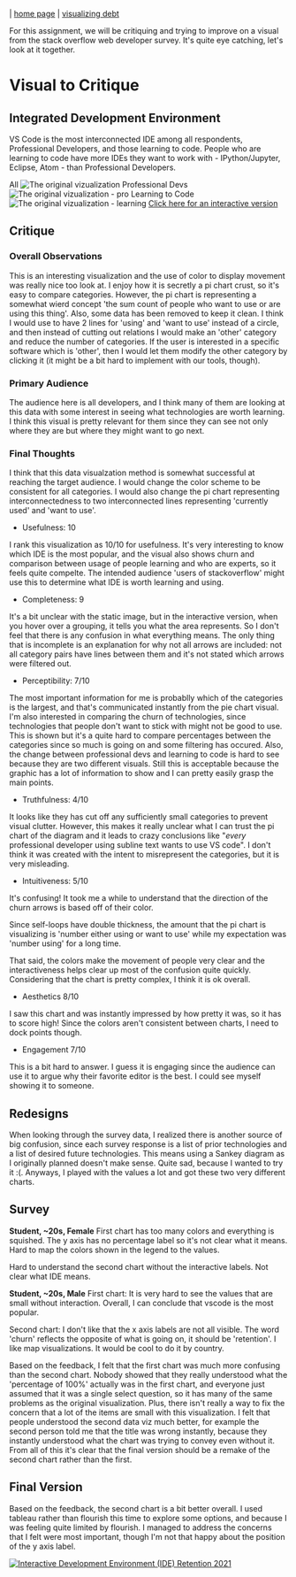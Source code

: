 | [home page](https://alex7li.github.io/DataStories/) | [visualizing debt](visualizing-government-debt)

For this assignment, we will be critiquing and trying to improve on a visual from the stack overflow web developer survey. It's quite eye catching, let's look at it together.

# Visual to Critique

## Integrated Development Environment

VS Code is the most interconnected IDE among all respondents, Professional Developers, and those learning to code. People who are learning to code have more IDEs they want to work with - IPython/Jupyter, Eclipse, Atom - than Professional Developers.

All
![The original vizualization](./orig_viz.png)
Professional Devs
![The original vizualization - pro](./pro-devs.png)
Learning to Code
![The original vizualization - learning](./learning.png)
[Click here for an interactive version](https://survey.stackoverflow.co/2022/#section-worked-with-vs-want-to-work-with-integrated-development-environment)

## Critique

### Overall Observations

This is an interesting visualization and the use of color to display movement was really nice too look at. I enjoy how it is secretly a pi chart crust, so it's easy to compare categories. However, the pi chart is representing a somewhat wierd concept 'the sum count of people who want to use or are using this thing'. Also, some data has been removed to keep it clean. I think I would use to have 2 lines for 'using' and 'want to use' instead of a circle, and then instead of cutting out relations I would make an 'other' category and reduce the number of categories. If the user is interested in a specific software which is 'other', then I would let them modify the other category by clicking it (it might be a bit hard to implement with our tools, though).

### Primary Audience

The audience here is all developers, and I think many of them are looking at this data with some interest in seeing what technologies are worth learning. I think this visual is pretty relevant for them since they can see not only where they are but where they might want to go next.

### Final Thoughts

I think that this data visualzation method is somewhat successful at reaching the target audience. I would change the color scheme to be consistent for all categories. I would also change the pi chart representing interconnectedness to two interconnected lines representing 'currently used' and 'want to use'.

- Usefulness: 10

I rank this visualization as 10/10 for usefulness.
It's very interesting to know which IDE is the most popular, and the visual also shows churn and comparison between usage of people learning and who are experts, so it feels quite compelte. The intended audience 'users of stackoverflow' might use this to determine what IDE is worth learning and using.

- Completeness: 9

It's a bit unclear with the static image, but in the interactive version, when you hover over a grouping, it tells you what the area represents. So I don't feel that there
is any confusion in what everything means. The only thing
that is incomplete is an explanation for why not all arrows
are included: not all category pairs have lines between them
and it's not stated which arrows were filtered out.

- Perceptibility: 7/10

The most important information for me is probablly which of the categories is the largest, and that's communicated instantly from the pie chart visual. I'm also interested in comparing the churn of technologies, since technologies that people don't want to stick with might not be good to use. This is shown but it's a quite hard to compare percentages between the categories since so much is going on and some filtering has occured.
Also, the change between professional devs and learning to code is hard to see because they are two different visuals.
Still this is acceptable because the graphic has a lot of information to show and I can pretty easily grasp the main points.

- Truthfulness: 4/10

It looks like they has cut off any sufficiently small categories to prevent visual clutter. However, this makes
it really unclear what I can trust the pi chart of the diagram and it leads to crazy conclusions like "<i>every</i>
professional developer using subline text wants to use VS code". I don't think it was created with the intent to misrepresent the categories, but it is very misleading.

- Intuitiveness: 5/10

It's confusing! It took me a while to understand that the
direction of the churn arrows is based off of their color.

Since self-loops have double thickness, the amount that the pi chart is visualizing is 'number either using or want to use' while my expectation was 'number using' for a long time.

That said, the colors make the movement of people very clear
and the interactiveness helps clear up most of the confusion quite quickly. Considering that the chart is pretty complex, I think it is ok overall.

- Aesthetics 8/10

I saw this chart and was instantly impressed by how pretty it was, so it has to score high! Since the colors aren't consistent between charts, I need to dock points though.

- Engagement 7/10

This is a bit hard to answer. I guess it is engaging since the audience can use it to argue why their favorite editor is the best. I could see myself showing it to someone.

## Redesigns

When looking through the survey data, I realized there is another source of big confusion, since each survey response is a list of prior technologies and a list of desired future technologies. This means using a Sankey diagram as I originally planned doesn't make sense. Quite sad, because I wanted to try it :(. Anyways, I played with the values a lot and got these two very different charts.

<div class="flourish-embed flourish-chart" data-src="visualisation/12609225"><script src="https://public.flourish.studio/resources/embed.js"></script></div>

<div class="flourish-embed flourish-heatmap" data-src="visualisation/12609969"><script src="https://public.flourish.studio/resources/embed.js"></script></div>

## Survey

**Student, ~20s, Female**
First chart has too many colors and everything is squished. The y axis has no percentage label so it's not clear what it means. Hard to map the colors shown in the legend to the values.

Hard to understand the second chart without the interactive labels. Not clear what IDE means.

**Student, ~20s, Male**
First chart: It is very hard to see the values that are small without interaction. Overall, I can conclude that vscode is the most popular.

Second chart: I don't like that the x axis labels are not all visible. The word 'churn' reflects the opposite of what is going on, it should be 'retention'. I like map visualizations. It would be cool to do it by country.

Based on the feedback, I felt that the first chart was much more confusing than the second chart. Nobody showed that they really understood what the 'percentage of 100%' actually was in the first chart, and everyone just assumed that it was a single select question, so it has many of the same problems
as the original visualization. Plus, there isn't really a way to fix the concern that a lot of the items are small with this visualization. I felt that people understood the second data viz much better, for example the second person told me that the title was wrong instantly, because they instantly understood what the chart was trying to convey even without it. From all of this it's clear that the final version should be a remake of the second chart rather than the first.

## Final Version

Based on the feedback, the second chart is a bit better overall. I used tableau rather than flourish this time to explore some options, and because I was feeling quite limited by flourish. I managed to address the concerns that I felt were most important, though I'm not that happy about the position of the y axis label.

<div class='tableauPlaceholder' id='viz1675705001290' style='position: relative'><noscript><a href='#'><img alt='Interactive Development Environment (IDE) Retention 2021 ' src='https:&#47;&#47;public.tableau.com&#47;static&#47;images&#47;ID&#47;IDERetention&#47;IDERetentionHeatmap&#47;1_rss.png' style='border: none' /></a></noscript><object class='tableauViz'  style='display:none;'><param name='host_url' value='https%3A%2F%2Fpublic.tableau.com%2F' /> <param name='embed_code_version' value='3' /> <param name='site_root' value='' /><param name='name' value='IDERetention&#47;IDERetentionHeatmap' /><param name='tabs' value='no' /><param name='toolbar' value='yes' /><param name='static_image' value='https:&#47;&#47;public.tableau.com&#47;static&#47;images&#47;ID&#47;IDERetention&#47;IDERetentionHeatmap&#47;1.png' /> <param name='animate_transition' value='yes' /><param name='display_static_image' value='yes' /><param name='display_spinner' value='yes' /><param name='display_overlay' value='yes' /><param name='display_count' value='yes' /><param name='language' value='en-US' /></object></div>
<script type='text/javascript'>
var divElement = document.getElementById('viz1675705001290');
var vizElement = divElement.getElementsByTagName('object')[0];
vizElement.style.width='100%';vizElement.style.height=(divElement.offsetWidth*0.75)+'px';
var scriptElement = document.createElement('script');
scriptElement.src = 'https://public.tableau.com/javascripts/api/viz_v1.js';
vizElement.parentNode.insertBefore(scriptElement, vizElement);
</script>
